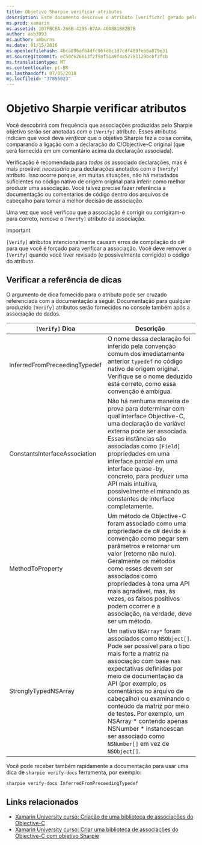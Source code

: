 ```yaml
---
title: Objetivo Sharpie verificar atributos
description: Este documento descreve o atributo [verificar] gerado pelo Sharpie objetivo. O atributo [verificar] destaca aos desenvolvedores onde eles devem verificar saída do objetivo Sharpie manualmente.
ms.prod: xamarin
ms.assetid: 107FBCEA-266B-4295-B7AA-40A881B82B7B
author: asb3993
ms.author: amburns
ms.date: 01/15/2016
ms.openlocfilehash: 4bca896afb4dfc96fd6c1d7cdf489feb6a879e31
ms.sourcegitcommit: ec50c626613f2f9af51a9f4a52781129bcbf3fcb
ms.translationtype: MT
ms.contentlocale: pt-BR
ms.lasthandoff: 07/05/2018
ms.locfileid: "37855023"
---
```

# <a name="objective-sharpie-verify-attributes"></a>Objetivo Sharpie verificar atributos

Você descobrirá com frequência que associações produzidas pelo Sharpie objetivo serão ser anotadas com o `[Verify]` atributo. Esses atributos indicam que você deva _verificar_ que o objetivo Sharpie fez a coisa correta, comparando a ligação com a declaração do C/Objective-C original (que será fornecida em um comentário acima da declaração associada).

Verificação é recomendada para _todos os_ associado declarações, mas é mais provável _necessária_ para declarações anotados com o `[Verify]` atributo. Isso ocorre porque, em muitas situações, não há metadados suficientes no código nativo de origem original para inferir como melhor produzir uma associação. Você talvez precise fazer referência a documentação ou comentários de código dentro dos arquivos de cabeçalho para tomar a melhor decisão de associação.

Uma vez que você verificou que a associação é corrigir ou corrigiram-o para correto, _remova_ o `[Verify]` atributo da associação.

> [!IMPORTANT]
> `[Verify]` atributos intencionalmente causam erros de compilação do c# para que você é forçado para verificar a associação. Você deve remover o `[Verify]` quando você tiver revisado (e possivelmente corrigido) o código do atributo.

## <a name="verify-hints-reference"></a>Verificar a referência de dicas

O argumento de dica fornecido para o atributo pode ser cruzado referenciada com a documentação a seguir. Documentação para qualquer produzido `[Verify]` atributos serão fornecidos no console também após a associação de dados.

|`[Verify]` Dica|Descrição|
|---|---|
|InferredFromPreceedingTypedef|O nome dessa declaração foi inferido pela convenção comum dos imediatamente anterior `typedef` no código nativo de origem original. Verifique se o nome deduzido está correto, como essa convenção é ambígua.|
|ConstantsInterfaceAssociation|Não há nenhuma maneira de prova para determinar com qual interface Objective-C, uma declaração de variável externa pode ser associada. Essas instâncias são associadas como `[Field]` propriedades em uma interface parcial em uma interface quase-by, concreto, para produzir uma API mais intuitiva, possivelmente eliminando as constantes de interface completamente.|
|MethodToProperty|Um método de Objective-C foram associado como uma propriedade de c# devido a convenção como pegar sem parâmetros e retornar um valor (retorno não nulo). Geralmente os métodos como esses devem ser associados como propriedades à tona uma API mais agradável, mas, às vezes, os falsos positivos podem ocorrer e a associação, na verdade, deve ser um método.|
|StronglyTypedNSArray|Um nativo `NSArray*` foram associados como `NSObject[]`. Pode ser possível para o tipo mais forte a matriz na associação com base nas expectativas definidas por meio de documentação da API (por exemplo, os comentários no arquivo de cabeçalho) ou examinando o conteúdo da matriz por meio de testes. Por exemplo, um NSArray * contendo apenas NSNumber * instancescan ser associado como `NSNumber[]` em vez de `NSObject[]`.|

Você pode receber também rapidamente a documentação para usar uma dica de `sharpie verify-docs` ferramenta, por exemplo:

```csharp
sharpie verify-docs InferredFromPreceedingTypedef
```

## <a name="related-links"></a>Links relacionados

- [Xamarin University curso: Criação de uma biblioteca de associações do Objective-C](https://university.xamarin.com/classes/track/all#building-an-objective-c-bindings-library)
- [Xamarin University curso: Criar uma biblioteca de associações do Objective-C com objetivo Sharpie](https://university.xamarin.com/classes/track/all#build-an-objective-c-bindings-library-with-objective-sharpie)
